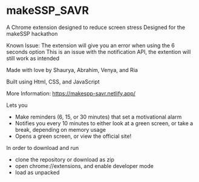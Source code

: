 # makeSSP_SAVR
A Chrome extension designed to reduce screen stress
Designed for the makeSSP hackathon

Known Issue: The extension will give you an error when using the 6 seconds option
This is an issue with the notification API, the extention will still work as intended 

Made with love by Shaurya, Abrahim, Venya, and Ria

Built using Html, CSS, and JavaScript

More Information: https://makespp-savr.netlify.app/

Lets you 
 - Make reminders (6, 15, or 30 minutes) that set a motivational alarm
 - Notifies you every 10 minutes to either look at a green screen, or take a break, depending on memory usage
 - Opens a green screen, or view the official site!

In order to download and run
 - clone the repository or download as zip
 - open chrome://extensions, and enable developer mode
 - load as unpacked 
